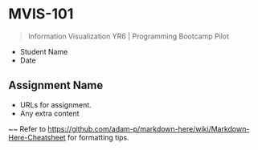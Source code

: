 # MVIS-101

> Information Visualization YR6 | Programming Bootcamp Pilot

* Student Name
* Date

## Assignment Name

* URLs for assignment.
* Any extra content

~~
Refer to https://github.com/adam-p/markdown-here/wiki/Markdown-Here-Cheatsheet for formatting tips.
